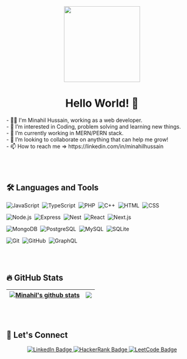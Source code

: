 
<div id="header" align="center">
  <img src="https://camo.githubusercontent.com/40c6c5d9ac1c62d554de0b9b7be4beadb207816b0e42f8dc2fed05b9e7561f70/68747470733a2f2f6d69726f2e6d656469756d2e636f6d2f6d61782f313430302f312a7164415731546a434e353768316c6275757a766368672e676966" width="200"/>
<h1>Hello World! 👋 </h1>
</div>
- 👩‍💻 I'm Minahil Hussain, working as a web developer.<br/>
- 👀 I’m interested in Coding, problem solving and learning new things.<br/>
- 🌱 I’m currently working in MERN/PERN stack.<br/>
- 💞️ I’m looking to collaborate on anything that can help me grow!<br/>
- 📫 How to reach me => https://linkedin.com/in/minahilhussain<br/><br/>

<br/>
<br/>

## 🛠️ Languages and Tools
![JavaScript](https://img.shields.io/badge/-JavaScript-05122A?style=flat&logo=javascript)&nbsp;
![TypeScript](https://img.shields.io/badge/-TypeScript-05122A?style=flat&logo=typescript)&nbsp;
![PHP](https://img.shields.io/badge/PHP-05122A?style=flat&logo=php)&nbsp;
![C++](https://img.shields.io/badge/-C++-05122A?style=flat&logo=c%2B%2B&logoColor=A8B9CC)&nbsp;
![HTML](https://img.shields.io/badge/-HTML-05122A?style=flat&logo=HTML5)&nbsp;
![CSS](https://img.shields.io/badge/-CSS-05122A?style=flat&logo=CSS3&logoColor=1572B6)&nbsp;

![Node.js](https://img.shields.io/badge/-Node.js-05122A?style=flat&logo=node.js)&nbsp;
![Express](https://img.shields.io/badge/-Express-05122A?style=flat&logo=express)&nbsp;
![Nest](https://img.shields.io/badge/GraphQL-05122A?style=flat&logo=nestjs&logoColor=E0234E)&nbsp;
![React](https://img.shields.io/badge/-React-05122A?style=flat&logo=react)&nbsp;
![Next.js](https://img.shields.io/badge/-Next.js-05122A?style=flat&logo=next.js)&nbsp;

![MongoDB](https://img.shields.io/badge/-MongoDB-05122A?style=flat&logo=mongodb)&nbsp;
![PostgreSQL](https://img.shields.io/badge/PostgreSQL-05122A?style=flat&logo=postgresql)&nbsp;
![MySQL](https://img.shields.io/badge/-MySQL-05122A?style=flat&logo=mysql&logoColor=fff)&nbsp;
![SQLite](https://img.shields.io/badge/SQLite-05122A?style=flat&logo=sqlite)&nbsp;


![Git](https://img.shields.io/badge/-Git-05122A?style=flat&logo=git)&nbsp;
![GitHub](https://img.shields.io/badge/-GitHub-05122A?style=flat&logo=github)&nbsp;
![GraphQL](https://img.shields.io/badge/GraphQL-05122A?style=flat&logo=graphql&logoColor=e60094)&nbsp;

<br/>
<br/>

## 🔥 GitHub Stats

| <a href="https://github.com/minahilhussain/github-readme-stats"><img align="center" src="http://github-readme-streak-stats.herokuapp.com?user=minahilhussain&theme=dark&background=000000" alt="Minahil's github stats" /></a> | <a href="https://github.com/hussaino03/github-readme-stats"><img align="center" src="https://github-readme-stats.vercel.app/api/top-langs/?username=minahilhussain&layout=compact&hide=scss&theme=dark&background=000000" /></a> |
| ------------- | ------------- |

<br/>
<br/>

## 🔗 Let's Connect 
<div id="badges" align="center">
  <a href="https://www.linkedin.com/in/minahilhussain">
    <img src="https://img.shields.io/badge/LinkedIn-blue?style=for-the-badge&logo=linkedin&logoColor=white" alt="LinkedIn Badge"/>
  </a>
  <a href="https://www.hackerrank.com/minahilhussain">
    <img src="https://img.shields.io/badge/hackerrank-green?style=for-the-badge&logo=hackerrank&logoColor=white" alt="HackerRank Badge"/>
  </a>
  <a href="https://leetcode.com/minahilhussain/">
    <img src="https://img.shields.io/badge/Leetcode-orange?style=for-the-badge&logo=leetcode&logoColor=white" alt="LeetCode Badge"/>
  </a>
</div>

<br />

<!---
minahilhussain/minahilhussain is a ✨ special ✨ repository because its `README.md` (this file) appears on your GitHub profile.
You can click the Preview link to take a look at your changes.
--->

